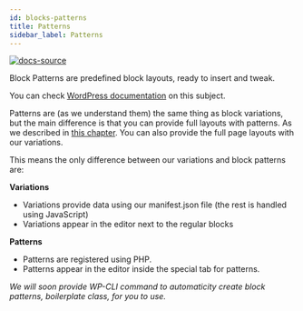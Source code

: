 ```yaml
---
id: blocks-patterns
title: Patterns
sidebar_label: Patterns
---
```


[![docs-source](https://img.shields.io/badge/source-eigthshift--frontend--libs-yellow?style=for-the-badge&logo=javascript&labelColor=2a2a2a)](https://github.com/infinum/eightshift-frontend-libs/tree/develop/blocks/init/src/blocks/)

Block Patterns are predefined block layouts, ready to insert and tweak.

You can check [WordPress documentation](https://developer.wordpress.org/block-editor/developers/block-api/block-patterns/) on this subject.

Patterns are (as we understand them) the same thing as block variations, but the main difference is that you can provide full layouts with patterns. As we described in [this chapter](blocks-variations#limitations). You can also provide the full page layouts with our variations.

This means the only difference between our variations and block patterns are:

**Variations**
- Variations provide data using our manifest.json file (the rest is handled using JavaScript)
- Variations appear in the editor next to the regular blocks

**Patterns**
- Patterns are registered using PHP.
- Patterns appear in the editor inside the special tab for patterns.

*We will soon provide WP-CLI command to automaticity create block patterns, boilerplate class, for you to use.*
